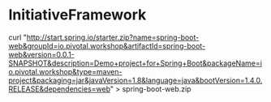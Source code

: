 # InitiativeFramework

curl "http://start.spring.io/starter.zip?name=spring-boot-web&groupId=io.pivotal.workshop&artifactId=spring-boot-web&version=0.0.1-SNAPSHOT&description=Demo+project+for+Spring+Boot&packageName=io.pivotal.workshop&type=maven-project&packaging=jar&javaVersion=1.8&language=java&bootVersion=1.4.0.RELEASE&dependencies=web" > spring-boot-web.zip
